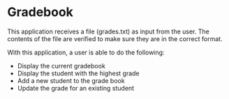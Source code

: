 # Gradebook

This application receives a file (grades.txt) as input from the user. The contents of the file are verified to make sure they are in the correct format. 

With this application, a user is able to do the following:
- Display the current gradebook
- Display the student with the highest grade
- Add a new student to the grade book
- Update the grade for an existing student
